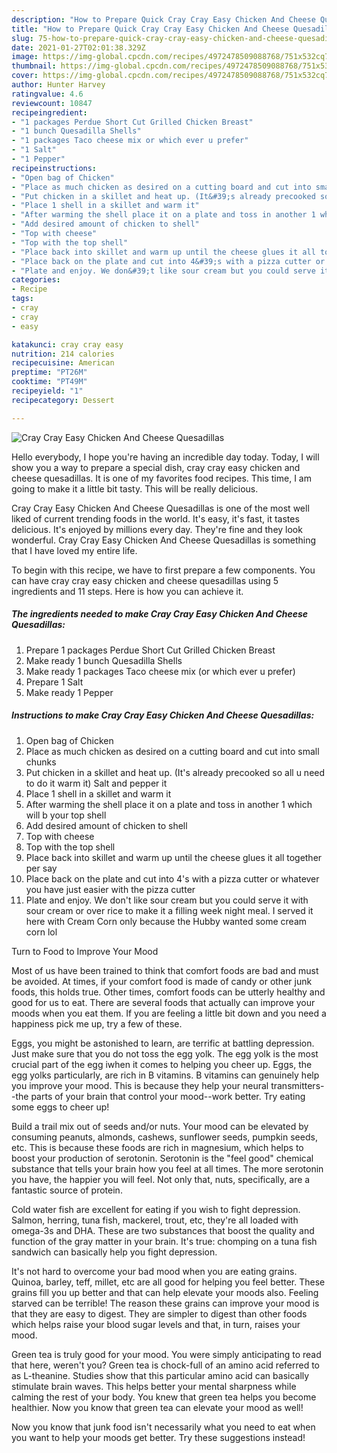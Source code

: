 ```yaml
---
description: "How to Prepare Quick Cray Cray Easy Chicken And Cheese Quesadillas"
title: "How to Prepare Quick Cray Cray Easy Chicken And Cheese Quesadillas"
slug: 75-how-to-prepare-quick-cray-cray-easy-chicken-and-cheese-quesadillas
date: 2021-01-27T02:01:38.329Z
image: https://img-global.cpcdn.com/recipes/4972478509088768/751x532cq70/cray-cray-easy-chicken-and-cheese-quesadillas-recipe-main-photo.jpg
thumbnail: https://img-global.cpcdn.com/recipes/4972478509088768/751x532cq70/cray-cray-easy-chicken-and-cheese-quesadillas-recipe-main-photo.jpg
cover: https://img-global.cpcdn.com/recipes/4972478509088768/751x532cq70/cray-cray-easy-chicken-and-cheese-quesadillas-recipe-main-photo.jpg
author: Hunter Harvey
ratingvalue: 4.6
reviewcount: 10847
recipeingredient:
- "1 packages Perdue Short Cut Grilled Chicken Breast"
- "1 bunch Quesadilla Shells"
- "1 packages Taco cheese mix or which ever u prefer"
- "1 Salt"
- "1 Pepper"
recipeinstructions:
- "Open bag of Chicken"
- "Place as much chicken as desired on a cutting board and cut into small chunks"
- "Put chicken in a skillet and heat up. (It&#39;s already precooked so all u need to do it warm it) Salt and pepper it"
- "Place 1 shell in a skillet and warm it"
- "After warming the shell place it on a plate and toss in another 1 which will b your top shell"
- "Add desired amount of chicken to shell"
- "Top with cheese"
- "Top with the top shell"
- "Place back into skillet and warm up until the cheese glues it all together per say"
- "Place back on the plate and cut into 4&#39;s with a pizza cutter or whatever you have just easier with the pizza cutter"
- "Plate and enjoy. We don&#39;t like sour cream but you could serve it with sour cream or over rice to make it a filling week night meal. I served it here with Cream Corn only because the Hubby wanted some cream corn lol"
categories:
- Recipe
tags:
- cray
- cray
- easy

katakunci: cray cray easy 
nutrition: 214 calories
recipecuisine: American
preptime: "PT26M"
cooktime: "PT49M"
recipeyield: "1"
recipecategory: Dessert

---
```



![Cray Cray Easy Chicken And Cheese Quesadillas](https://img-global.cpcdn.com/recipes/4972478509088768/751x532cq70/cray-cray-easy-chicken-and-cheese-quesadillas-recipe-main-photo.jpg)

Hello everybody, I hope you're having an incredible day today. Today, I will show you a way to prepare a special dish, cray cray easy chicken and cheese quesadillas. It is one of my favorites food recipes. This time, I am going to make it a little bit tasty. This will be really delicious.

Cray Cray Easy Chicken And Cheese Quesadillas is one of the most well liked of current trending foods in the world. It's easy, it's fast, it tastes delicious. It's enjoyed by millions every day. They're fine and they look wonderful. Cray Cray Easy Chicken And Cheese Quesadillas is something that I have loved my entire life.




To begin with this recipe, we have to first prepare a few components. You can have cray cray easy chicken and cheese quesadillas using 5 ingredients and 11 steps. Here is how you can achieve it.

<!--inarticleads1-->

##### The ingredients needed to make Cray Cray Easy Chicken And Cheese Quesadillas:

1. Prepare 1 packages Perdue Short Cut Grilled Chicken Breast
1. Make ready 1 bunch Quesadilla Shells
1. Make ready 1 packages Taco cheese mix (or which ever u prefer)
1. Prepare 1 Salt
1. Make ready 1 Pepper




<!--inarticleads2-->

##### Instructions to make Cray Cray Easy Chicken And Cheese Quesadillas:

1. Open bag of Chicken
1. Place as much chicken as desired on a cutting board and cut into small chunks
1. Put chicken in a skillet and heat up. (It&#39;s already precooked so all u need to do it warm it) Salt and pepper it
1. Place 1 shell in a skillet and warm it
1. After warming the shell place it on a plate and toss in another 1 which will b your top shell
1. Add desired amount of chicken to shell
1. Top with cheese
1. Top with the top shell
1. Place back into skillet and warm up until the cheese glues it all together per say
1. Place back on the plate and cut into 4&#39;s with a pizza cutter or whatever you have just easier with the pizza cutter
1. Plate and enjoy. We don&#39;t like sour cream but you could serve it with sour cream or over rice to make it a filling week night meal. I served it here with Cream Corn only because the Hubby wanted some cream corn lol




Turn to Food to Improve Your Mood


Most of us have been trained to think that comfort foods are bad and must be avoided. At times, if your comfort food is made of candy or other junk foods, this holds true. Other times, comfort foods can be utterly healthy and good for us to eat. There are several foods that actually can improve your moods when you eat them. If you are feeling a little bit down and you need a happiness pick me up, try a few of these.

Eggs, you might be astonished to learn, are terrific at battling depression. Just make sure that you do not toss the egg yolk. The egg yolk is the most crucial part of the egg iwhen it comes to helping you cheer up. Eggs, the egg yolks particularly, are rich in B vitamins. B vitamins can genuinely help you improve your mood. This is because they help your neural transmitters--the parts of your brain that control your mood--work better. Try eating some eggs to cheer up!

Build a trail mix out of seeds and/or nuts. Your mood can be elevated by consuming peanuts, almonds, cashews, sunflower seeds, pumpkin seeds, etc. This is because these foods are rich in magnesium, which helps to boost your production of serotonin. Serotonin is the "feel good" chemical substance that tells your brain how you feel at all times. The more serotonin you have, the happier you will feel. Not only that, nuts, specifically, are a fantastic source of protein.

Cold water fish are excellent for eating if you wish to fight depression. Salmon, herring, tuna fish, mackerel, trout, etc, they're all loaded with omega-3s and DHA. These are two substances that boost the quality and function of the gray matter in your brain. It's true: chomping on a tuna fish sandwich can basically help you fight depression. 

It's not hard to overcome your bad mood when you are eating grains. Quinoa, barley, teff, millet, etc are all good for helping you feel better. These grains fill you up better and that can help elevate your moods also. Feeling starved can be terrible! The reason these grains can improve your mood is that they are easy to digest. They are simpler to digest than other foods which helps raise your blood sugar levels and that, in turn, raises your mood.

Green tea is truly good for your mood. You were simply anticipating to read that here, weren't you? Green tea is chock-full of an amino acid referred to as L-theanine. Studies show that this particular amino acid can basically stimulate brain waves. This helps better your mental sharpness while calming the rest of your body. You knew that green tea helps you become healthier. Now you know that green tea can elevate your mood as well!

Now you know that junk food isn't necessarily what you need to eat when you want to help your moods get better. Try  these suggestions  instead!

